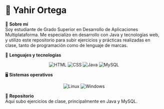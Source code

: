 # 👋 Yahir Ortega  

📌 **Sobre mí**  
Soy estudiante de Grado Superior en Desarrollo de Aplicaciones Multiplataforma. Me especializo en desarrollo con Java y tecnologías web, y utilizo este repositorio para subir ejercicios y prácticas realizadas en clase, tanto de programación como de lenguaje de marcas.  

🔹 **Lenguajes y tecnologías**  
<p align="center">
  <span style="display: inline-block; cursor: default;">
    <img src="https://skillicons.dev/icons?i=html" title="HTML" />
  </span>
  <span style="display: inline-block; cursor: default;">
    <img src="https://skillicons.dev/icons?i=css" title="CSS" />
  </span>
  <span style="display: inline-block; cursor: default;">
    <img src="https://skillicons.dev/icons?i=java" title="Java" />
  </span>
  <span style="display: inline-block; cursor: default;">
    <img src="https://skillicons.dev/icons?i=mysql" title="MySQL" />
  </span>
</p>

🖥 **Sistemas operativos**  
<p align="center">
  <span style="display: inline-block; cursor: default;">
    <img src="https://skillicons.dev/icons?i=linux" title="Linux" />
  </span>
  <span style="display: inline-block; cursor: default;">
    <img src="https://skillicons.dev/icons?i=windows" title="Windows" />
  </span>
</p>

📂 **Repositorio**  
Aquí subo ejercicios de clase, principalmente en Java y MySQL.  
